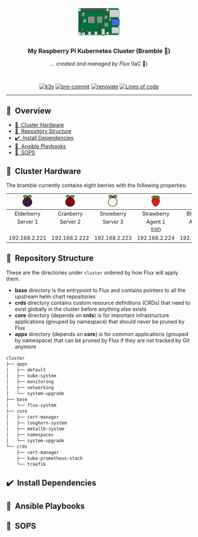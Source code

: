 <div align="center">

<img src="images/rpi4.png"/>

### **My Raspberry Pi Kubernetes Cluster** (Bramble :deciduous_tree:) <!-- omit in toc -->

_... created and managed by Flux_ (IaC :large_blue_diamond:)

</div>

<br/>

<div align="center">

[![k3s](https://img.shields.io/badge/k3s-v1.20.10-brightgreen?style=for-the-badge&logo=kubernetes&logoColor=white)](https://k3s.io/)
[![pre-commit](https://img.shields.io/badge/pre--commit-enabled-brightgreen?logo=pre-commit&logoColor=white&style=for-the-badge)](https://github.com/pre-commit/pre-commit)
[![renovate](https://img.shields.io/badge/renovate-enabled-brightgreen?style=for-the-badge&logo=renovatebot&logoColor=white)](https://github.com/renovatebot/renovate)
[![Lines of code](https://img.shields.io/tokei/lines/github/ground7/bramble-iac?style=for-the-badge&color=brightgreen&label=lines&logo=codefactor&logoColor=white)](https://github.com/ground7/bramble-iac/graphs/contributors)

</div>

---

## :book:&nbsp; Overview <!-- omit in toc -->

- [:toolbox:&nbsp; Cluster Hardware](#toolbox-cluster-hardware)
- [:open_file_folder:&nbsp; Repository Structure](#open_file_folder-repository-structure)
- [:heavy_check_mark:&nbsp; Install Dependencies](#heavy_check_mark-install-dependencies)
- [:robot:&nbsp; Ansible Playbooks](#robot-ansible-playbooks)
- [:closed_lock_with_key:&nbsp; SOPS](#closed_lock_with_key-sops)

## :toolbox:&nbsp; Cluster Hardware

The bramble currently contains eight berries with the following properties:

<div align="center">

![elderberry](images/elderberry.png)|![cranberry](images/cranberry.png)|![snowberry](images/snowberry.png)|![strawberry](images/strawberry.png)|![blueberry](images/blueberry.png)|![blackberry](images/blackberry.png)|![boysenberry](images/boysenberry.png)|![dingleberry](images/dingleberry.png)
:-:|:-:|:-:|:-:|:-:|:-:|:-:|:-:
Elderberry|Cranberry|Snowberry|Strawberry|Blueberry|Blackberry|Boysenberry|Dingleberry
Server 1|Server 2|Server 3|Agent 1|Agent 2|Agent 3|Agent 4|Agent 5
||||SSD|SSD|SSD|SSD||
192.168.2.221|192.168.2.222|192.168.2.223|192.168.2.224|192.168.2.225|192.168.2.226|192.168.2.227|192.168.2.228|

</div>

## :open_file_folder:&nbsp; Repository Structure

These are the directories under `cluster` ordered by how Flux will apply them.

- **base** directory is the entrypoint to Flux and contains pointers to all the upstream helm chart repositories
- **crds** directory contains custom resource definitions (CRDs) that need to exist globally in the cluster before anything else exists
- **core** directory (depends on **crds**) is for important infrastructure applications (grouped by namespace) that should never be pruned by Flux
- **apps** directory (depends on **core**) is for common applications (grouped by namespace) that can be pruned by Flux if they are not tracked by Git anymore

```
cluster
├── apps
│   ├── default
│   ├── kube-system
│   ├── monitoring
│   ├── networking
│   └── system-upgrade
├── base
│   └── flux-system
├── core
│   ├── cert-manager
│   ├── longhorn-system
│   ├── metallb-system
│   ├── namespaces
│   └── system-upgrade
└── crds
    ├── cert-manager
    ├── kube-prometheus-stack
    └── traefik
```

## :heavy_check_mark:&nbsp; Install Dependencies

## :robot:&nbsp; Ansible Playbooks

## :closed_lock_with_key:&nbsp; SOPS